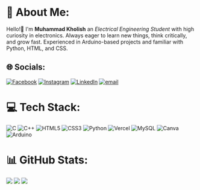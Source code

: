 # 💫 About Me:
Hello!👋 I'm __Muhammad Kholish__ an _Electrical Engineering Student_ with high curiosity in electronics. Always eager to learn new things, think critically, and grow fast. Experienced in Arduino-based projects and familiar with Python, HTML, and CSS.


## 🌐 Socials:
[![Facebook](https://img.shields.io/badge/Facebook-%231877F2.svg?logo=Facebook&logoColor=white)](https://facebook.com/Risu) [![Instagram](https://img.shields.io/badge/Instagram-%23E4405F.svg?logo=Instagram&logoColor=white)](https://instagram.com/@ri.su___) [![LinkedIn](https://img.shields.io/badge/LinkedIn-%230077B5.svg?logo=linkedin&logoColor=white)](https://linkedin.com/in/muhammad-kholish) [![email](https://img.shields.io/badge/Email-D14836?logo=gmail&logoColor=white)](mailto:kholish2511@gmail.com) 

# 💻 Tech Stack:
![C](https://img.shields.io/badge/c-%2300599C.svg?style=for-the-badge&logo=c&logoColor=white) ![C++](https://img.shields.io/badge/c++-%2300599C.svg?style=for-the-badge&logo=c%2B%2B&logoColor=white) ![HTML5](https://img.shields.io/badge/html5-%23E34F26.svg?style=for-the-badge&logo=html5&logoColor=white) ![CSS3](https://img.shields.io/badge/css3-%231572B6.svg?style=for-the-badge&logo=css3&logoColor=white) ![Python](https://img.shields.io/badge/python-3670A0?style=for-the-badge&logo=python&logoColor=ffdd54) ![Vercel](https://img.shields.io/badge/vercel-%23000000.svg?style=for-the-badge&logo=vercel&logoColor=white) ![MySQL](https://img.shields.io/badge/mysql-4479A1.svg?style=for-the-badge&logo=mysql&logoColor=white) ![Canva](https://img.shields.io/badge/Canva-%2300C4CC.svg?style=for-the-badge&logo=Canva&logoColor=white) ![Arduino](https://img.shields.io/badge/-Arduino-00979D?style=for-the-badge&logo=Arduino&logoColor=white)
# 📊 GitHub Stats:
![](https://github-readme-stats.vercel.app/api?username=Icyrisu&theme=tokyonight&hide_border=true&include_all_commits=true&count_private=true)
![](https://nirzak-streak-stats.vercel.app/?user=Icyrisu&theme=tokyonight&hide_border=true)
![](https://github-readme-stats.vercel.app/api/top-langs/?username=Icyrisu&theme=tokyonight&hide_border=true&include_all_commits=true&count_private=true&layout=compact)
